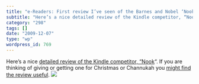 ```yaml
---
title: "e-Readers: First review I’ve seen of the Barnes and Nobel ‘Nook’"
subtitle: "Here’s a nice detailed review of the Kindle competitor, “Nook"
category: "298"
tags: []
date: "2009-12-07"
type: "wp"
wordpress_id: 769
---
```

Here’s a nice [detailed review of the Kindle competitor, “Nook](http://technologizer.com/2009/12/06/nook-review/)“. If you are thinking of giving or getting one for Christmas or Channukah you [might find the review useful](http://technologizer.com/2009/12/06/nook-review/).
![](https://i0.wp.com/img.zemanta.com/pixy.gif?w=584)